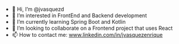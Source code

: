 - 👋 Hi, I’m @jvasquezd
- 👀 I’m interested in FrontEnd and Backend development
- 🌱 I’m currently learning Spring Boot and Kotlin
- 💞️ I’m looking to collaborate on a Frontend project that uses React
- 📫 How to contact me: www.linkedin.com/in/jvasquezenrique

<!---
jvasquezd/jvasquezd is a ✨ special ✨ repository because its `README.md` (this file) appears on your GitHub profile.
You can click the Preview link to take a look at your changes.
--->
